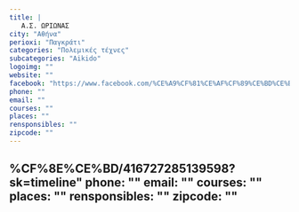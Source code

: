 ```yaml
---
title: |
   Α.Σ. ΩΡΙΩΝΑΣ
city: "Αθήνα"
perioxi: "Παγκράτι"
categories: "Πολεμικές τέχνες"
subcategories: "Aikido"
logoimg: ""
website: ""
facebook: "https://www.facebook.com/%CE%A9%CF%81%CE%AF%CF%89%CE%BD%CE%B1%CF%82-%CE%91%CE%A3-%CE%A0%CE%BF%CE%BB%CE%B5%CE%BC%CE%B9%CE%BA%CF%8E%CE%BD-%CE%A4%CE%B5%CF%87%CE%BD%CF%8E%CE%BD-416727285139598/"
phone: ""
email: ""
courses: ""
places: ""
rensponsibles: ""
zipcode: ""
---
```




%CF%8E%CE%BD/416727285139598?sk&#x3D;timeline"
phone: ""
email: ""
courses: ""
places: ""
rensponsibles: ""
zipcode: ""
---



